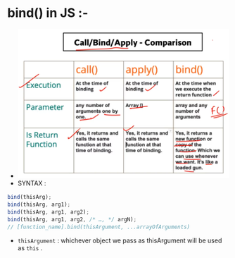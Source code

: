 # bind() in JS :-

-   ![call_apply_bind](../../Images/call_apply_bind.png)
-   SYNTAX :

```js
bind(thisArg);
bind(thisArg, arg1);
bind(thisArg, arg1, arg2);
bind(thisArg, arg1, arg2, /* …, */ argN);
// [function_name].bind(thisArgument, ...arrayOfArguments)
```

-   `thisArgument` : whichever object we pass as thisArgument will be used as `this` .
